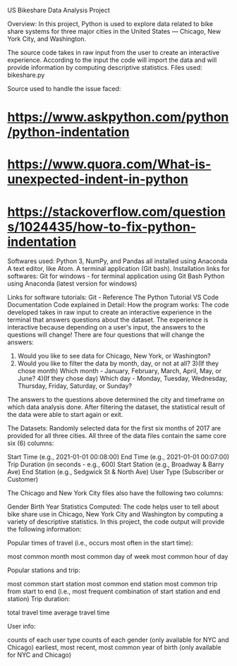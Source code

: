 ﻿US Bikeshare Data Analysis Project

Overview:
In this project, Python is used to explore data related to bike share systems for three major cities in the United States — Chicago, New York City, and Washington.

The source code takes in raw input from the user to create an interactive experience.
According to the input the code will import the data and will provide information by computing descriptive statistics.
Files used:
bikeshare.py

Source used to handle the issue faced:
# https://www.askpython.com/python/python-indentation
# https://www.quora.com/What-is-unexpected-indent-in-python
# https://stackoverflow.com/questions/1024435/how-to-fix-python-indentation

Softwares used:
Python 3, NumPy, and Pandas all installed using Anaconda
A text editor, like Atom.
A terminal application (Git bash).
Installation links for softwares:
Git for windows - for terminal application using Git Bash
Python using Anaconda (latest version for windows)

Links for software tutorials:
Git - Reference
The Python Tutorial
VS Code Documentation
Code explained in Detail:
How the program works:
The code developed takes in raw input to create an interactive experience in the terminal that answers questions about the dataset. The experience is interactive because depending on a user's input, the answers to the questions will change! There are four questions that will change the answers:

1) Would you like to see data for Chicago, New York, or Washington?
2) Would you like to filter the data by month, day, or not at all?
3)(If they chose month) Which month - January, February, March, April, May, or June?
4)(If they chose day) Which day - Monday, Tuesday, Wednesday, Thursday, Friday, Saturday, or Sunday?

The answers to the questions above determined the city and timeframe on which data analysis done. After filtering the dataset, the statistical result of the data were able to start again or exit.

The Datasets:
Randomly selected data for the first six months of 2017 are provided for all three cities. All three of the data files contain the same core six (6) columns:

Start Time (e.g., 2021-01-01 00:08:00)
End Time (e.g., 2021-01-01 00:07:00)
Trip Duration (in seconds - e.g., 600)
Start Station (e.g., Broadway & Barry Ave)
End Station (e.g., Sedgwick St & North Ave)
User Type (Subscriber or Customer)

The Chicago and New York City files also have the following two columns:

Gender
Birth Year
Statistics Computed:
The code helps user to tell about bike share use in Chicago, New York City and Washington by computing a variety of descriptive statistics. In this project, the code output will provide the following information:

Popular times of travel (i.e., occurs most often in the start time):

most common month
most common day of week
most common hour of day

Popular stations and trip:

most common start station
most common end station
most common trip from start to end (i.e., most frequent combination of start station and end station)
Trip duration:

total travel time
average travel time

User info:

counts of each user type
counts of each gender (only available for NYC and Chicago)
earliest, most recent, most common year of birth (only available for NYC and Chicago)